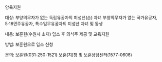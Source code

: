 양육지원

대상: 
부양의무자가 없는 독립유공자의 미성년(손) 자녀
부양의무자가 없는 국가유공자, 5·18민주유공자, 특수임무유공자의 미성년 자녀 및 동생

내용: 보훈원(수원시 소재) 입소 후 의식주 제공 및 교육지원

방법: 보훈원으로 입소 신청

문의: 
보훈원(031-250-1521)
보훈(지)청 및 보훈상담센터(1577-0606)
